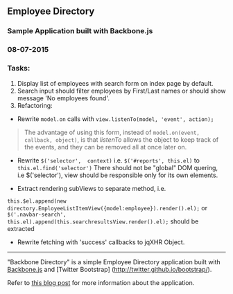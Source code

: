 ## Employee Directory ##

### Sample Application built with Backbone.js ###

### 08-07-2015 ###
### Tasks: ###

1. Display list of employees with search form on index page by default.
2. Search input should filter employees by First/Last names or should show message 'No employees found'.
3. Refactoring:

- Rewrite ```model.on``` calls with ```view.listenTo(model, 'event', action);```
>The advantage of using this form, instead of ```model.on(event, callback, object)```, 
>is that *listenTo* allows the object to keep track of the events, and they can be removed all at once later on. 

- Rewrite ```$('selector',  context)``` i.e. ```$('#reports', this.el)``` to ```this.el.find('selector')```
There should not be "global" DOM quering, i.e $('selector'),  view should be responsible only for its own elements.

- Extract rendering subViews to separate method, i.e.

```this.$el.append(new directory.EmployeeListItemView({model:employee}).render().el);```
or
```$('.navbar-search', this.el).append(this.searchresultsView.render().el);```
 should be extracted

- Rewrite fetching with 'success' callbacks to jqXHR Object.  	


<hr />


"Backbone Directory" is a simple Employee Directory application built with [Backbone.js](http://backbonejs.org) and [Twitter Bootstrap] (http://twitter.github.io/bootstrap/).

Refer to [this blog post](http://coenraets.org/blog/2013/04/sample-application-with-backbone-js-and-twitter-bootstrap-updated-and-improved/) for more information about the application.


